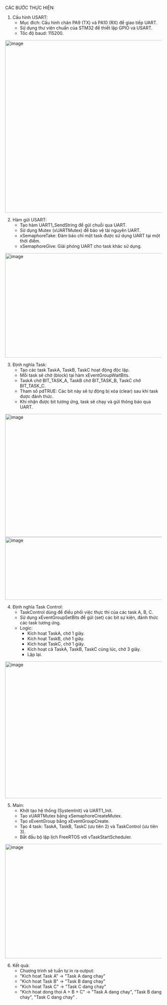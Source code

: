 CÁC BƯỚC THỰC HIỆN:
1. Cấu hình USART:
   - Mục đích: Cấu hình chân PA9 (TX) và PA10 (RX) để giao tiếp UART.
   - Sử dụng thư viện chuẩn của STM32 để thiết lập GPIO và USART.
   - Tốc độ baud: 115200.

  <img width="999" height="555" alt="image" src="https://github.com/user-attachments/assets/1480e58a-bae8-42b6-86f2-b829834ec8db" />

2. Hàm gửi USART:
   - Tạo hàm UART1_SendString để gửi chuỗi qua UART.
   - Sử dụng Mutex (xUARTMutex) để bảo vệ tài nguyên UART.
   - xSemaphoreTake: Đảm bảo chỉ một task được sử dụng UART tại một thời điểm.
   - xSemaphoreGive: Giải phóng UART cho task khác sử dụng.
  
<img width="836" height="336" alt="image" src="https://github.com/user-attachments/assets/ac066c37-3ac5-48de-8360-033bab785d55" />


3. Định nghĩa Task:
   - Tạo các task TaskA, TaskB, TaskC hoạt động độc lập.
   - Mỗi task sẽ chờ (block) tại hàm xEventGroupWaitBits.
   - TaskA chờ BIT_TASK_A, TaskB chờ BIT_TASK_B, TaskC chờ BIT_TASK_C.
   - Tham số pdTRUE: Các bit này sẽ tự động bị xóa (clear) sau khi task được đánh thức.
   - Khi nhận được bit tương ứng, task sẽ chạy và gửi thông báo qua UART.
  
  <img width="972" height="396" alt="image" src="https://github.com/user-attachments/assets/1373b437-010f-4029-996c-73fa31e9b793" />

<img width="987" height="202" alt="image" src="https://github.com/user-attachments/assets/7859525e-85a8-47fb-807c-b5c09494dfc0" />

4. Định nghĩa Task Control:
   - TaskControl dùng để điều phối việc thực thi của các task A, B, C.
   - Sử dụng xEventGroupSetBits để gửi (set) các bit sự kiện, đánh thức các task tương ứng.
   - Logic:
       + Kích hoạt TaskA, chờ 1 giây.
       + Kích hoạt TaskB, chờ 1 giây.
       + Kích hoạt TaskC, chờ 1 giây.
       + Kích hoạt cả TaskA, TaskB, TaskC cùng lúc, chờ 3 giây.
       + Lặp lại.
    
  <img width="944" height="440" alt="image" src="https://github.com/user-attachments/assets/9ac4e69d-5402-4978-ad9b-f2769205c8b3" />

5. Main:
   - Khởi tạo hệ thống (SystemInit) và UART1_Init.
   - Tạo xUARTMutex bằng xSemaphoreCreateMutex.
   - Tạo xEventGroup bằng xEventGroupCreate.
   - Tạo 4 task: TaskA, TaskB, TaskC (ưu tiên 2) và TaskControl (ưu tiên 3).
   - Bắt đầu bộ lập lịch FreeRTOS với vTaskStartScheduler.
  
<img width="823" height="368" alt="image" src="https://github.com/user-attachments/assets/f3b8d051-aad5-45f1-a93a-b91ab2a0f904" />

6. Kết quả:
   - Chương trình sẽ tuần tự in ra output:
   - "Kich hoat Task A" -> "Task A dang chay"
   - "Kich hoat Task B" -> "Task B dang chay"
   - "Kich hoat Task C" -> "Task C dang chay"
   - "Kich hoat dong thoi A + B + C" -> "Task A dang chay", "Task B dang chay", "Task C dang chay" .

